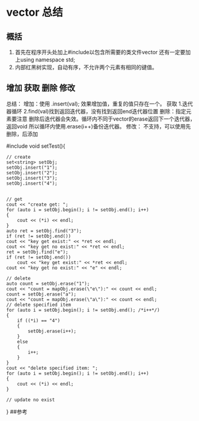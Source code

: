 # vector 总结
## 概括
1. 首先在程序开头处加上#include<vector>以包含所需要的类文件vector
还有一定要加上using namespace std;
2. 内部红黑树实现，自动有序，不允许两个元素有相同的键值。

## 增加 获取 删除 修改
总结： 
增加：使用 .insert(val); 效果增加值，重复的值只存在一个。
获取 1.迭代器循环 2.find(val)找到返回迭代器，没有找到返回end迭代器位置
删除：指定元素要注意 删除后迭代器会失效。循环内不同于vector的erase返回下一个迭代器，返回void
所以循环内使用.erase(i++)备份迭代器。
修改： 不支持，可以使用先删除，后添加 

#include <set>
void setTest(){

	// create 
	set<string> setObj;
	setObj.insert("1");
	setObj.insert("2");
	setObj.insert("3");
	setObj.insert("4");


	// get 
	cout << "create get: ";
	for (auto i = setObj.begin(); i != setObj.end(); i++)
	{
		cout << (*i) << endl;
	}
	auto ret = setObj.find("3");
	if (ret != setObj.end())
	cout << "key get exist:" << *ret << endl;
	cout << "key get no exist:" << *ret << endl;
	ret = setObj.find("e");
	if (ret != setObj.end())
		cout << "key get exist:" << *ret << endl;
	cout << "key get no exist:" << "e" << endl;

	// delete
	auto count = setObj.erase("1");
	cout << "count = mapObj.erase(\"e\"):" << count << endl;
	count = setObj.erase("a");
	cout << "count = mapObj.erase(\"a\"):" << count << endl;
	// delete specified item
	for (auto i = setObj.begin(); i != setObj.end(); /*i++*/)
	{
		if ((*i) == "4")
		{
			setObj.erase(i++);
		}
		else
		{
			i++;
		}
	}
	cout << "delete specified item: ";
	for (auto i = setObj.begin(); i != setObj.end(); i++)
	{
		cout << (*i) << endl;
	}

	// update no exist

}
##参考

